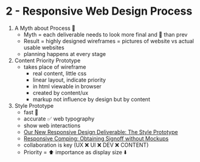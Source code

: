 # 2 - Responsive Web Design Process

1. A Myth about Process :imp:
    * Myth = each deliverable needs to look more final and :nail_care: than prev
    * Result = highly designed wireframes =  pictures of website vs actual usable websites 
    * planning happens at every stage
2. Content Priority Prototype
    * takes place of wireframe
        - real content, little css
        - linear layout, indicate priority
        - in html viewable in browser
        - created by content/ux 
        - markup not influence by design but by content
3. Style Prototype
    * fast :dash:
    * accurate :white_check_mark: web typography
    * show web interactions
    * [Our New Responsive Design Deliverable: The Style Prototype](https://seesparkbox.com/foundry/our_new_responsive_design_deliverable_the_style_prototype)
    * [Responsive Comping: Obtaining Signoff without Mockups](http://alistapart.com/article/responsive-comping-obtaining-signoff-with-mockups)
    * collaboration is key (UX  :x:  UI  :x:  DEV  :x:  CONTENT)
    * Priority = :arrow_up: importance as display size :arrow_down:

    
